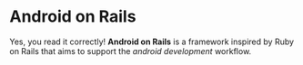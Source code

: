 # Android on Rails
Yes, you read it correctly! **Android on Rails** is a framework inspired by Ruby on Rails that aims to support the *android development* workflow.
